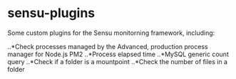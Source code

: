 sensu-plugins
=============

Some custom plugins for the Sensu monitorning framework, including:

..*Check processes managed by the Advanced, production process manager for Node.js PM2
..*Process elapsed time
..*MySQL generic count query
..*Check if a folder is a mountpoint
..*Check the number of files in a folder
